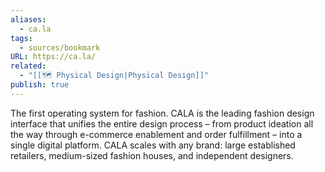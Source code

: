 ```yaml
---
aliases:
  - ca.la
tags:
  - sources/bookmark
URL: https://ca.la/
related:
  - "[[🗺️ Physical Design|Physical Design]]"
publish: true
---
```

The first operating system for fashion.
CALA is the leading fashion design interface that unifies the entire design process – from product ideation all the way through e-commerce enablement and order fulfillment – into a single digital platform.  CALA scales with any brand: large established retailers, medium-sized fashion houses, and independent designers.